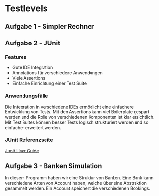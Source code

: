 # Testlevels

## Aufgabe 1 - Simpler Rechner

## Aufgabe 2 - JUnit 

### Features

- Gute IDE Integration
- Annotations für verschiedene Anwendungen
- Viele Assertions
- Einfache Einrichtung einer Test Suite

### Anwendungsfälle

Die Integration in verschiedene IDEs ermöglicht eine einfachere Entwicklung
von Tests. Mit den Assertions kann viel Boilerplate gespart werden und die
Rolle von verschiedenen Komponenten ist klar ersichtlich. Mit Test Suites 
können besser Tests logisch strukturiert werden und so einfacher erweitert
werden.

### JUnit Referenzseite

[Junit User Guide](https://junit.org/junit5/docs/current/user-guide/)

## Aufgabe 3 - Banken Simulation

In diesem Programm haben wir eine Struktur von Banken. Eine Bank kann verschiedene
Arten von Account haben, welche über eine Abstraktion gesammelt werden. Ein
Account speichert die verschiedenen Bookings.

